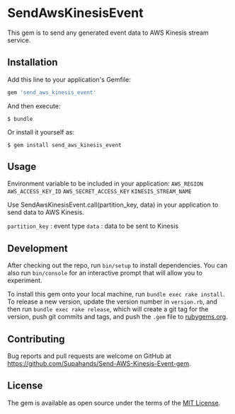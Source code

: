 # SendAwsKinesisEvent

This gem is to send any generated event data to AWS Kinesis stream service.

## Installation

Add this line to your application's Gemfile:

```ruby
gem 'send_aws_kinesis_event'
```

And then execute:

    $ bundle

Or install it yourself as:

    $ gem install send_aws_kinesis_event

## Usage

Environment variable to be included in your application:
`AWS_REGION`
`AWS_ACCESS_KEY_ID`
`AWS_SECRET_ACCESS_KEY`
`KINESIS_STREAM_NAME`

Use SendAwsKinesisEvent.call(partition_key, data) in your application to send data to AWS Kinesis.

`partition_key` : event type
`data` : data to be sent to Kinesis

## Development

After checking out the repo, run `bin/setup` to install dependencies. You can also run `bin/console` for an interactive prompt that will allow you to experiment.

To install this gem onto your local machine, run `bundle exec rake install`. To release a new version, update the version number in `version.rb`, and then run `bundle exec rake release`, which will create a git tag for the version, push git commits and tags, and push the `.gem` file to [rubygems.org](https://rubygems.org).

## Contributing

Bug reports and pull requests are welcome on GitHub at https://github.com/Supahands/Send-AWS-Kinesis-Event-gem.


## License

The gem is available as open source under the terms of the [MIT License](http://opensource.org/licenses/MIT).
